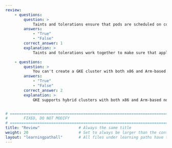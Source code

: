 ```yaml
---
review:
    - questions:
        question: >
            Taints and tolerations ensure that pods are scheduled on correct nodes.
        answers:
            - "True"
            - "False"
        correct_answer: 1                    
        explanation: >
            Taints and tolerations work together to make sure that application pods are not scheduled on wrong architecture nodes.

    - questions:
        question: >
            You can't create a GKE cluster with both x86 and Arm-based nodes.
        answers:
            - "True"
            - "False"
        correct_answer: 2                   
        explanation: >
            GKE supports hybrid clusters with both x86 and Arm-based nodes.


# ================================================================================
#       FIXED, DO NOT MODIFY
# ================================================================================
title: "Review"                 # Always the same title
weight: 20                      # Set to always be larger than the content in this path
layout: "learningpathall"       # All files under learning paths have this same wrapper
---
```

